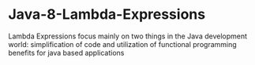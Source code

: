 # Java-8-Lambda-Expressions
Lambda Expressions focus mainly on two things in the Java development world: simplification of code and utilization of functional programming benefits for java based applications
